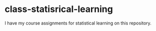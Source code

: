 # class-statisrical-learning
I have my course assignments for statistical learning on this repository.
